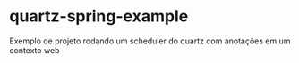 quartz-spring-example
=====================

Exemplo de projeto rodando um scheduler do quartz com anotações em um contexto web